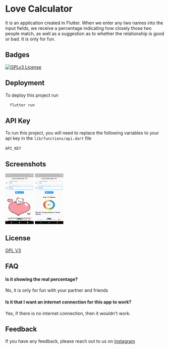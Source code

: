 
# Love Calculator


It is an application created in Flutter. When we enter any two names into the input fields, we receive a percentage indicating how closely those two people match, as well as a suggestion as to whether the relationship is good or bad. It is only for fun.


## Badges


[![GPLv3 License](https://img.shields.io/badge/License-GPL%20v3-yellow.svg)](https://github.com/mu-fazil-vk/Love-Calculator/blob/main/LICENSE/)


## Deployment

To deploy this project run

```bash
  flutter run
```


## API Key

To run this project, you will need to replace the following variables to your api key in the `lib/functions/api.dart` file

`API_KEY`



## Screenshots

<img src="https://github.com/mu-fazil-vk/Love-Calculator/blob/main/screenshot/home.png" height="160" width="90" >
<img src="https://github.com/mu-fazil-vk/Love-Calculator/blob/main/screenshot/result.png" height="160" width="90" >


## License

[GPL V3](https://choosealicense.com/licenses/gpl-3.0/)


## FAQ

#### Is it showing the real percentage?

No, it is only for fun with your partner and friends

#### Is it that I want an internet connection for this app to work?

Yes, if there is no internet connection, then it wouldn't work.


## Feedback

If you have any feedback, please reach out to us on [Instagram](https://instagram.com/fazil.v.k)

